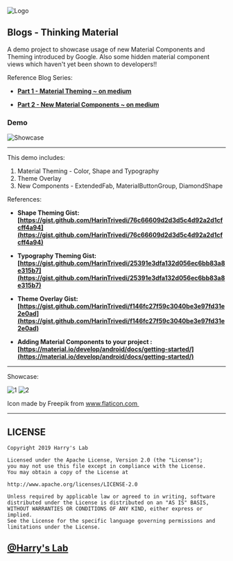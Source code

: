 ![Logo](https://i.imgur.com/2mgLP2b.png)

## Blogs - Thinking Material
A demo project to showcase usage of new Material Components and Theming introduced by Google. Also some hidden material component views which haven't yet been shown to developers!!


Reference Blog Series:
* **[Part 1 - Material Theming ~ on medium](https://medium.com/@Harry91/thinking-material-way-part-1-material-theming-678063acc85c)**

* **[Part 2 - New Material Components ~ on medium](https://medium.com/@Harry91/thinking-material-way-part-2-new-component-spoilers-1cc8fe771cce)**

### Demo
![Showcase](https://i.imgur.com/XwMXoWs.gif)


***

This demo includes:
1. Material Theming - Color, Shape and Typography
2. Theme Overlay
3. New Components - ExtendedFab, MaterialButtonGroup, DiamondShape


References:
* **Shape Theming Gist: [https://gist.github.com/HarinTrivedi/76c66609d2d3d5c4d92a2d1cfcff4a94](https://gist.github.com/HarinTrivedi/76c66609d2d3d5c4d92a2d1cfcff4a94)**

* **Typography Theming Gist: [https://gist.github.com/HarinTrivedi/25391e3dfa132d056ec6bb83a8e315b7](https://gist.github.com/HarinTrivedi/25391e3dfa132d056ec6bb83a8e315b7)**

* **Theme Overlay Gist: [https://gist.github.com/HarinTrivedi/f146fc27f59c3040be3e97fd31e2e0ad](https://gist.github.com/HarinTrivedi/f146fc27f59c3040be3e97fd31e2e0ad)**

* **Adding Material Components to your project : [https://material.io/develop/android/docs/getting-started/](https://material.io/develop/android/docs/getting-started/)**

***

Showcase:

![1](https://i.imgur.com/F0PDtwn.png)
![2](https://i.imgur.com/tPS9RMB.png)


Icon made by Freepik from www.flaticon.com 

***

## LICENSE
````
Copyright 2019 Harry's Lab

Licensed under the Apache License, Version 2.0 (the "License");
you may not use this file except in compliance with the License.
You may obtain a copy of the License at

http://www.apache.org/licenses/LICENSE-2.0

Unless required by applicable law or agreed to in writing, software
distributed under the License is distributed on an "AS IS" BASIS,
WITHOUT WARRANTIES OR CONDITIONS OF ANY KIND, either express or implied.
See the License for the specific language governing permissions and
limitations under the License.
````
## [@Harry's Lab](https://github.com/HarinTrivedi)
